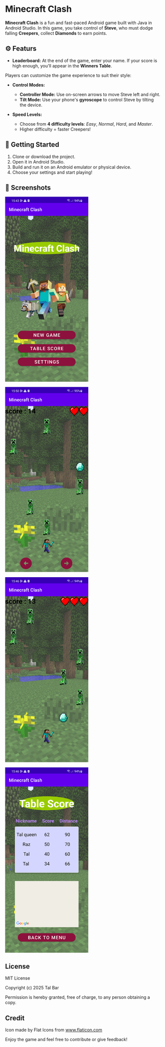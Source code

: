 # Minecraft Clash

**Minecraft Clash** is a fun and fast-paced Android game built with Java in Android Studio. 
In this game, you take control of **Steve**, who must dodge falling **Creepers**, collect **Diamonds** to earn points.

## ⚙️ Featurs

- **Leaderboard:** At the end of the game, enter your name. If your score is high enough, you'll appear in the **Winners Table**.

Players can customize the game experience to suit their style:

- **Control Modes:**
  - **Controller Mode:** Use on-screen arrows to move Steve left and right.
  - **Tilt Mode:** Use your phone's **gyroscope** to control Steve by tilting the device.

- **Speed Levels:**
  - Choose from **4 difficulty levels**: *Easy*, *Normal*, *Hard*, and *Master*.
  - Higher difficulty = faster Creepers!


## 🚀 Getting Started

1. Clone or download the project.
2. Open it in Android Studio.
3. Build and run it on an Android emulator or physical device.
4. Choose your settings and start playing!

## 📸 Screenshots

<p align="start">
  <img src="screenshots/home.png" alt="home screen" width="270"/>
</p>
<p align="start">
  <img src="screenshots/controllermode.png" alt="controller mode" width="270"/>
</p>
<p align="start" text="tilt mode">
  <img src="screenshots/tiltmode.png" alt="tiltmode" width="270"/>
</p>
<p align="start">
  <img src="screenshots/table.png" alt="winners table" width="270"/>
</p>

## License
MIT License

Copyright (c) 2025 Tal Bar

Permission is hereby granted, free of charge, to any person obtaining a copy.


## Credit
Icon made by Flat Icons from www.flaticon.com

Enjoy the game and feel free to contribute or give feedback!
